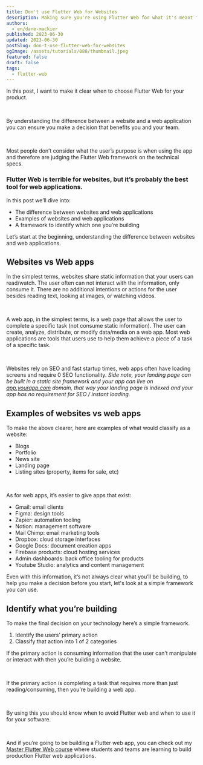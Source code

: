 ```yaml
---
title: Don't use Flutter Web for Websites
description: Making sure you're using Flutter Web for what it's meant for.
authors:
  - en/dane-mackier
published: 2023-06-30
updated: 2023-06-30
postSlug: don-t-use-flutter-web-for-websites
ogImage: /assets/tutorials/088/thumbnail.jpeg
featured: false
draft: false
tags:
  - flutter-web
---
```


In this post, I want to make it clear when to choose Flutter Web for your product.

<br>

By understanding the difference between a website and a web application you can ensure you make a decision that benefits you and your team.

<br>

Most people don’t consider what the user’s purpose is when using the app and therefore are judging the Flutter Web framework on the technical specs.

### Flutter Web is terrible for websites, but it’s probably the best tool for web applications.

In this post we’ll dive into:

- The difference between websites and web applications
- Examples of websites and web applications
- A framework to identify which one you’re building

Let’s start at the beginning, understanding the difference between websites and web applications.

## Websites vs Web apps

In the simplest terms, websites share static information that your users can read/watch. The user often can not interact with the information, only consume it. There are no additional intentions or actions for the user besides reading text, looking at images, or watching videos.

<br>

A web app, in the simplest terms, is a web page that allows the user to complete a specific task (not consume static information). The user can create, analyze, distribute, or modify data/media on a web app. Most web applications are tools that users use to help them achieve a piece of a task of a specific task.

<br>

Websites rely on SEO and fast startup times, web apps often have loading screens and require 0 SEO functionality. _Side note, your landing page can be built in a static site framework and your app can live on [app.yourapp.com](http://app.yourapp.com) domain, that way your landing page is indexed and your app has no requirement for SEO / instant loading._

## Examples of websites vs web apps

To make the above clearer, here are examples of what would classify as a website:

- Blogs
- Portfolio
- News site
- Landing page
- Listing sites (property, items for sale, etc)

<br>

As for web apps, it’s easier to give apps that exist:

- Gmail: email clients
- Figma: design tools
- Zapier: automation tooling
- Notion: management software
- Mail Chimp: email marketing tools
- Dropbox: cloud storage interfaces
- Google Docs: document creation apps
- Firebase products: cloud hosting services
- Admin dashboards: back office tooling for products
- Youtube Studio: analytics and content management

Even with this information, it’s not always clear what you’ll be building, to help you make a decision before you start, let's look at a simple framework you can use.

## Identify what you’re building

To make the final decision on your technology here’s a simple framework.

1. Identify the users’ primary action
2. Classify that action into 1 of 2 categories

If the primary action is consuming information that the user can’t manipulate or interact with then you’re building a website.

<br>

If the primary action is completing a task that requires more than just reading/consuming, then you’re building a web app.

<br>

By using this you should know when to avoid Flutter web and when to use it for your software.

<br>

And if you’re going to be building a Flutter web app, you can check out my [Master Flutter Web course](https://masterflutterweb.carrd.co/) where students and teams are learning to build production Flutter web applications.
